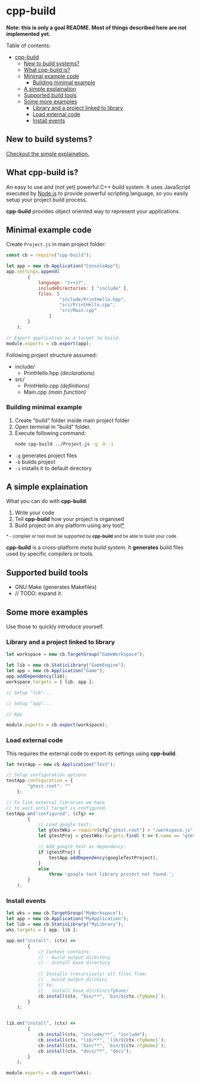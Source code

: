 # cpp-build

**Note: this is only a goal README. Most of things described here are not implemented yet.**

Table of contents:
- [cpp-build](#cpp-build)
	- [New to build systems?](#new-to-build-systems)
	- [What cpp-build is?](#what-cpp-build-is)
	- [Minimal example code](#minimal-example-code)
		- [Building minimal example](#building-minimal-example)
	- [A simple explaination](#a-simple-explaination)
	- [Supported build tools](#supported-build-tools)
	- [Some more examples](#some-more-examples)
		- [Library and a project linked to library](#library-and-a-project-linked-to-library)
		- [Load external code](#load-external-code)
		- [Install events](#install-events)

## New to build systems?

[Checkout the simple explaination.](#a-simple-explaination)

## What cpp-build is?

An easy to use and (not yet) powerful C++ build system.
It uses JavaScript executed by [Node.js](https://nodejs.org/) to provide
powerful scripting language, so you easily setup
your project build process.

**cpp-build** provides object oriented way to represent
your applications.

## Minimal example code

Create `Project.js` in main project folder:

```js
const cb = require("cpp-build");

let app = new cb.Application("ConsoleApp");
app.settings.append(
		{
			language: "C++17",
			includeDirectories: [ "include" ],
			files: [
					"include/PrintHello.hpp",
					"src/PrintHello.cpp",
					"src/Main.cpp"
				]
		}
	);

// Export application as a target to build.
module.exports = cb.export(app);
```

Following project structure assumed:

- include/
  - PrintHello.hpp *(declarations)*
- src/
  - PrintHello.cpp *(definitions)*
  - Main.cpp *(main function)*

### Building minimal example

1. Create "build" folder inside main project folder
2. Open terminal in "build" folder.
3. Execute following command:
   ```bash
   node cpp-build ../Project.js -g -b -i
   ```

- `-g` generates project files
- `-b` builds project
- `-i` installs it to default directory


## A simple explaination

What you can do with **cpp-build**:

1. Write your code
2. Tell **cpp-build** how your project is organised
3. Build project on any platform using any tool[\*](#limitations)

<small id="limitations">* - compiler or tool must be supported by
**cpp-build** and be able to build your code.</small>

**cpp-build** is a cross-platform *meta build system*.
It **generates** build files used by specific compilers or tools.

## Supported build tools

- GNU Make (generates Makefiles)
- // TODO: expand it.

## Some more examples

Use those to quickly introduce yourself.

### Library and a project linked to library

```js
let workspace = new cb.TargetGroup("GameWorkspace");

let lib = new cb.StaticLibrary("GameEngine");
let app = new cb.Application("Game");
app.addDependency(lib);
workspace.targets = [ lib, app ];

// Setup "lib"...

// Setup "app"...

// App

module.exports = cb.export(workspace);
```

### Load external code

This requires the external code to export its settings using **cpp-build**.

```js
let testApp = new cb.Application("Test");

// Setup configuration options
testApp.configuration = {
		"gtest.root": ""
	};

// To link external libraries we have
// to wait until target is configured.
testApp.on("configured", (cfg) =>
		{
			// Load google test:
			let gtestWks = require(cfg["gtest.root"] + "/workspace.js");
			let gtestProj = gtestWks.targets.find( t => t.name == "gtest" );

			// Add google test as dependency:
			if (gtestProj) {
				testApp.addDependency(googleTestProject);
			}
			else
				throw 'google test library project not found.';
		}
	);
```

### Install events

```js
let wks = new cb.TargetGroup("MyWorkspace");
let app = new cb.Application("MyApplication");
let lib = new cb.StaticLibrary("MyLibrary");
wks.targets = [ app, lib ];

app.on("install", (ctx) =>
		{
			// Context contains:
			// - build output directory
			// - install base directory
			
			// Installs (recursively) all files from:
			//   build_output_dir/bin/
			// to:
			//   install_base_dir/bin/cfgName/
			cb.install(ctx, "bin/**", `bin/${ctx.cfgName}`);
		}
	);


lib.on("install", (ctx) =>
		{
			cb.install(ctx, "include/**", "include");
			cb.install(ctx, "lib/**", `lib/${ctx.cfgName}`);
			cb.install(ctx, "bin/**", `bin/${ctx.cfgName}`);
			cb.install(ctx, "docs/**", "docs");
		}
	);

module.exports = cb.export(wks);
```
